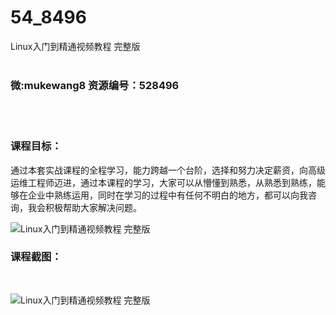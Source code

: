 # 54_8496
Linux入门到精通视频教程 完整版
<br/></br>
<h3>微:mukewang8 资源编号：528496</h3>
<br/></br>
<h3>课程目标：</h3>
<p>通过本套实战课程的全程学习，能力跨越一个台阶，选择和努力决定薪资，向高级运维工程师迈进，通过本课程的学习，大家可以从懵懂到熟悉，从熟悉到熟练，能够在企业中熟练运用，同时在学习的过程中有任何不明白的地方，都可以向我咨询，我会积极帮助大家解决问题。</p>
<p><img src="https://www.ko996.com/wp-content/uploads/img/2019/11/2-36-300x170.png" alt="Linux入门到精通视频教程 完整版"></p>
<h3>课程截图：</h3>
<p>&nbsp;</p>
<p><img src="https://www.ko996.com/wp-content/uploads/img/2019/11/1-24.png" alt="Linux入门到精通视频教程 完整版"></p>
